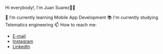 Hi everybody!, I'm Juan Suarez👋👋

🌱 I’m currently learning Mobile App Development
📚 I'm currently studying Telematics engineering 
📫 How to reach me:

- [E-mail](mailto://juansebastiansuarez28@gmail.com)
- [Instagram](https://www.instagram.com/juanse_dev/)
- [LinkedIn](https://github.com/JuanSuarezZ/)

<!-- 
<ul>
<li>📧[E-mail](mailto://juansebastiansuarez28@gmail.com)</li>
<li>🤳[Instagram](https://www.instagram.com/juanse_dev/)</li>
<li>🔗[LinkedIn]: </li>
</ul> -->

